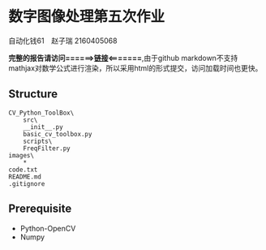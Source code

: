 # 数字图像处理第五次作业

自动化钱61　赵子瑞  2160405068

**完整的报告请访问======>[链接](https://1989Ryan.github.io/hw5.html)<=======**,由于github markdown不支持mathjax对数学公式进行渲染，所以采用html的形式提交，访问加载时间也更快。

## Structure

```
CV_Python_ToolBox\
    src\
	__init__.py
	basic_cv_toolbox.py
    scripts\
	FreqFilter.py
images\
    *
code.txt
README.md
.gitignore
```
## Prerequisite

* Python-OpenCV
* Numpy

